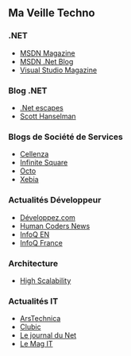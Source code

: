 ﻿---
tags: veille-techno
---


## Ma Veille Techno

### .NET
- [MSDN Magazine](https://msdn.microsoft.com/en-us/magazine/)
- [MSDN .Net Blog](https://blogs.msdn.microsoft.com/dotnet/)
- [Visual Studio Magazine](https://visualstudiomagazine.com/Home.aspx)

### Blog .NET
- [.Net escapes](https://andrewlock.net/#open)
- [Scott Hanselman](https://www.hanselman.com/blog/)

### Blogs de Société de Services
- [Cellenza](http://blog.cellenza.com/)
- [Infinite Square](http://blogs.infinitesquare.com/)
- [Octo](https://blog.octo.com/)
- [Xebia](http://blog.xebia.fr/)

### Actualités Développeur
- [Développez.com](https://www.developpez.com/)
- [Human Coders News](https://news.humancoders.com/)
- [InfoQ EN](https://www.infoq.com/)
- [InfoQ France](https://www.infoq.com/fr)

### Architecture
- [High Scalability](http://highscalability.com/)

### Actualités IT
- [ArsTechnica](arstechnica.com)
- [Clubic](http://www.clubic.com/)
- [Le journal du Net](http://www.journaldunet.com/)
- [Le Mag IT](http://www.lemagit.fr/)
